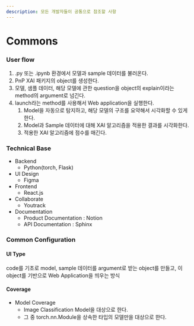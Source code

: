 ```yaml
---
description: 모든 개발자들이 공통으로 참조할 사항
---
```


# Commons

### User flow

1. .py 또는 .ipynb 환경에서 모델과 sample 데이터를 불러온다.
2. PnP XAI 패키지의 object를 생성한다.
3. 모델, 샘플 데이터, 해당 모델에 관한 question을 object의 explain이라는 method의 argument로 넘긴다.
4. launch라는 method를 사용해서 Web application을 실행한다.
   1. Model을 자동으로 탐지하고, 해당 모델의 구조를 요약해서 시각화할 수 있게 한다.
   2. Model과 Sample 데이터에 대해 XAI 알고리즘을 적용한 결과를 시각화한다.
   3. 적용한 XAI 알고리즘에 점수를 매긴다.

### Technical Base

* Backend
  * Python(torch, Flask)
* UI Design
  * Figma
* Frontend
  * React.js
* Collaborate
  * Youtrack
* Documentation
  * Product Documentation : Notion
  * API Documentation : Sphinx

### Common Configuration

#### UI Type

code를 기초로 model, sample 데이터를 argument로 받는 object를 만들고, 이 object를 기반으로 Web Application을 띄우는 방식

#### Coverage

* Model Coverage
  * Image Classification Model을 대상으로 한다.
  * 그 중 torch.nn.Module을 상속한 타입의 모델만을 대상으로 한다.
